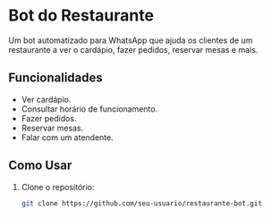 # Bot do Restaurante

Um bot automatizado para WhatsApp que ajuda os clientes de um restaurante a ver o cardápio, fazer pedidos, reservar mesas e mais.

## Funcionalidades

- Ver cardápio.
- Consultar horário de funcionamento.
- Fazer pedidos.
- Reservar mesas.
- Falar com um atendente.

## Como Usar

1. Clone o repositório:

   ```bash
   git clone https://github.com/seu-usuario/restaurante-bot.git